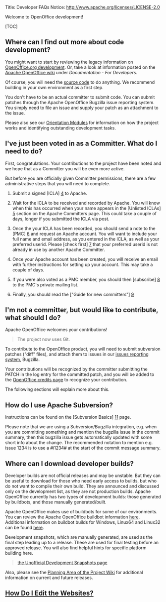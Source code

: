 Title: Developer FAQs
Notice: http://www.apache.org/licenses/LICENSE-2.0

Welcome to OpenOffice development! 

[TOC]

## Where can I find out more about code development?

You might want to start by reviewing the legacy information on [OpenOffice.org
development](https://www.openoffice.org/development/). Or, take
a look at information posted on the [Apache OpenOffice wiki](https://wiki.openoffice.org/wiki/Main_Page)
under *Documentation - For Developers*.

Of course, you will need the [source code](/source.html) to do anything. We recommend building in your own environment as a first step.

You don't have to be an actual committer to submit code. You can submit patches through
the Apache OpenOffice Bugzilla issue reporting system. You simply need to file an issue
and supply your patch as an attachment to the issue.

Please also see our [Orientation Modules](/orientation/index.html) for information on how the project works and identifying outstanding development tasks.

## I've just been voted in as a Committer. What do I need to do?

First, congratulations. Your contributions to the project have been noted and we 
hope that as a Committer you will be even more active.

But before you are officially given Committer permissions, there are a few 
administrative steps that you will need to complete. 

1. Submit a signed [ICLA] [4] to Apache.
1. Wait for the ICLA to be received and recorded by Apache. You will know 
   when this has occurred when your name appears in the [Unlisted ICLAs] [5] section 
   on the Apache Committers page. This could take a couple of days, longer if you
   submitted the ICLA via post.
1. Once the your ICLA has been recorded, you should send a note to the [PMC] [6] 
   and request an Apache account. You will want to include your full name and email address, 
   as you entered in the ICLA, as well as your preferred userid. Please [check first] [7] 
   that your preferred userid is not already in use by another Apache Committer.
1. Once your Apache account has been created, you will receive an email with
   further instructions for setting up your account. This may take a couple of days.
1. If you were also voted as a PMC member, you should then [subscribe] [8] to the 
   PMC's private mailing list.

1. Finally, you should read the ["Guide for new committers"] [9]


## I'm not a committer, but would like to contribute, what should I do? 

Apache OpenOffice welcomes your contributions!

> The project now uses Git.

To contribute to the OpenOffice product, you will need to submit subversion patches ("diff" files), and attach them to issues in our [issues reporting system](https://bz.apache.org/ooo/), Bugzilla.

Your contributions will be recognized by the committer submitting the PATCH in the
log entry for the committed patch, and you will be added to the [OpenOffice credits page](https://www.openoffice.org/welcome/credits.html)
to recognize your contribution.

The following sections will explain more about this.

## How do I use Apache Subversion?

Instructions can be found on the [Subversion Basics] [11] page.

Please note that we are using a Subversion/Bugzilla integration,
e.g. when you are committing something and mention the bugzilla issue in
the commit summary, then this bugzilla issue gets automatically updated
with some short info about the change. The recommended notation to mention
e.g. issue 1234 is to use a #i1234# at the start of the commit message summary.



## Where can I download developer builds?

Developer builds are not official releases and may be unstable. But they can be useful to download for those who 
need early access to builds, but who do not want to compile their own build. They are announced and discussed only on the development list, as they are not production builds. Apache OpenOffice currently has two types of development builds: those generated by buildbots, and those manually generated/built.

Apache OpenOffice makes use of buildbots for some of our environments. You can review the Apache OpenOffice buildbot information [here][16]. Additional information on buildbot builds for Windows, Linux64 and Linux32 can be found [here][13].

Development snapshots, which are manually generated, are used as the final step leading up to a release. These are used for final testing before an approved release. You will also find helpful hints for specific platform building here.

> [the Unofficial Development Snapshots page](https://cwiki.apache.org/confluence/display/OOOUSERS/Development+Snapshot+Builds)


Also, please see the [Planning Area of the Project Wiki](https://cwiki.apache.org/confluence/display/OOOUSERS/Project+Planning) for
additional information on current and future releases.

## [How Do I Edit the Websites?][10]



  [1]: http://www.simpleeditions.com/59001/markdown-an-introduction
  [2]: https://svn.apache.org/repos/asf/openoffice/site
  [3]: /docs/edit-cms.html
  [4]: https://www.apache.org/licenses/icla.txt
  [5]: https://people.apache.org/committer-index.html#unlistedclas
  [6]: mailto:private@openoffice.apache.org
  [7]: https://people.apache.org/committer-index.html
  [8]: mailto:private-subscribe@openoffice.apache.org
  [9]: https://www.apache.org/dev/new-committers-guide.html
  [10]: website-local.html
  [11]: svn-basics.html
  [12]: https://svn.apache.org/repos/asf/openoffice/ooo-site
  [13]: https://www.openoffice.org/download/devbuilds.html
  [14]: http://www.raphaelbircher.ch/devsnap.php
  [15]: http://people.apache.org/~arielch/packages/
  [16]: https://cwiki.apache.org/confluence/display/OOOUSERS/Buildbot+info
